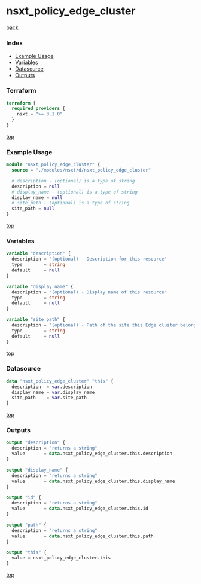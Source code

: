 # nsxt_policy_edge_cluster

[back](../nsxt.md)

### Index

- [Example Usage](#example-usage)
- [Variables](#variables)
- [Datasource](#datasource)
- [Outputs](#outputs)

### Terraform

```terraform
terraform {
  required_providers {
    nsxt = ">= 3.1.0"
  }
}
```

[top](#index)

### Example Usage

```terraform
module "nsxt_policy_edge_cluster" {
  source = "./modules/nsxt/d/nsxt_policy_edge_cluster"

  # description - (optional) is a type of string
  description = null
  # display_name - (optional) is a type of string
  display_name = null
  # site_path - (optional) is a type of string
  site_path = null
}
```

[top](#index)

### Variables

```terraform
variable "description" {
  description = "(optional) - Description for this resource"
  type        = string
  default     = null
}

variable "display_name" {
  description = "(optional) - Display name of this resource"
  type        = string
  default     = null
}

variable "site_path" {
  description = "(optional) - Path of the site this Edge cluster belongs to"
  type        = string
  default     = null
}
```

[top](#index)

### Datasource

```terraform
data "nsxt_policy_edge_cluster" "this" {
  description  = var.description
  display_name = var.display_name
  site_path    = var.site_path
}
```

[top](#index)

### Outputs

```terraform
output "description" {
  description = "returns a string"
  value       = data.nsxt_policy_edge_cluster.this.description
}

output "display_name" {
  description = "returns a string"
  value       = data.nsxt_policy_edge_cluster.this.display_name
}

output "id" {
  description = "returns a string"
  value       = data.nsxt_policy_edge_cluster.this.id
}

output "path" {
  description = "returns a string"
  value       = data.nsxt_policy_edge_cluster.this.path
}

output "this" {
  value = nsxt_policy_edge_cluster.this
}
```

[top](#index)